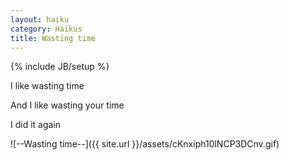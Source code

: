 ```yaml
---
layout: haiku
category: Haikus
title: Wasting time
---
```

{% include JB/setup %}

I like wasting time

And I like wasting your time

I did it again


![--Wasting time--]({{ site.url }}/assets/cKnxiph10lNCP3DCnv.gif)